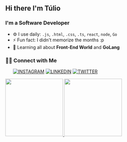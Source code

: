 ## Hi there I'm Túlio
### I'm a Software Developer

- ⚙️ I use daily: `.js`, `.html`, `.css`, `.ts`, `react`, `node`, `Go`
- ⚡️ Fun fact: I didn't memorize the months :p
- 🌱 Learning all about **Front-End World** and **GoLang**

### 🤝🏻 Connect with Me
&nbsp; &nbsp; &nbsp;
[![INSTAGRAM](https://img.shields.io/badge/Instagram-black?style=for-the-badge&logo=instagram)](https://www.instagram.com/tulio_joao)
[![LINKEDIN](https://img.shields.io/badge/Linkedin-black?style=for-the-badge&logo=linkedin)](https://www.linkedin.com/in/jtsoares)
[![TWITTER](https://img.shields.io/badge/Twitter-black?style=for-the-badge&logo=twitter)](https://twitter.com/tulio_jao)

<div>
  <a href="https://github.com/joaotuliojt">
  <img height="180em" src="https://github-readme-stats-eight-theta.vercel.app/api?username=joaotuliojt&show_icons=true&theme=tokyonight&include_all_commits=true&count_private=true"/>
  <img height="180em" src="https://github-readme-stats-eight-theta.vercel.app/api/top-langs/?username=joaotuliojt&layout=compact&langs_count=7&theme=tokyonight"/>
</div>
